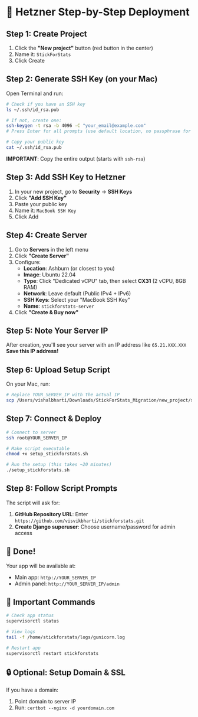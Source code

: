 # 🚀 Hetzner Step-by-Step Deployment

## Step 1: Create Project
1. Click the **"New project"** button (red button in the center)
2. Name it: `StickForStats`
3. Click Create

## Step 2: Generate SSH Key (on your Mac)
Open Terminal and run:
```bash
# Check if you have an SSH key
ls ~/.ssh/id_rsa.pub

# If not, create one:
ssh-keygen -t rsa -b 4096 -C "your_email@example.com"
# Press Enter for all prompts (use default location, no passphrase for simplicity)

# Copy your public key
cat ~/.ssh/id_rsa.pub
```
**IMPORTANT**: Copy the entire output (starts with `ssh-rsa`)

## Step 3: Add SSH Key to Hetzner
1. In your new project, go to **Security** → **SSH Keys**
2. Click **"Add SSH Key"**
3. Paste your public key
4. Name it: `MacBook SSH Key`
5. Click Add

## Step 4: Create Server
1. Go to **Servers** in the left menu
2. Click **"Create Server"**
3. Configure:
   - **Location**: Ashburn (or closest to you)
   - **Image**: Ubuntu 22.04
   - **Type**: Click "Dedicated vCPU" tab, then select **CX31** (2 vCPU, 8GB RAM)
   - **Network**: Leave default (Public IPv4 + IPv6)
   - **SSH Keys**: Select your "MacBook SSH Key"
   - **Name**: `stickforstats-server`
4. Click **"Create & Buy now"**

## Step 5: Note Your Server IP
After creation, you'll see your server with an IP address like `65.21.XXX.XXX`
**Save this IP address!**

## Step 6: Upload Setup Script
On your Mac, run:
```bash
# Replace YOUR_SERVER_IP with the actual IP
scp /Users/vishalbharti/Downloads/StickForStats_Migration/new_project/setup_stickforstats.sh root@YOUR_SERVER_IP:~/
```

## Step 7: Connect & Deploy
```bash
# Connect to server
ssh root@YOUR_SERVER_IP

# Make script executable
chmod +x setup_stickforstats.sh

# Run the setup (this takes ~20 minutes)
./setup_stickforstats.sh
```

## Step 8: Follow Script Prompts
The script will ask for:
1. **GitHub Repository URL**: Enter `https://github.com/visvikbharti/stickforstats.git`
2. **Create Django superuser**: Choose username/password for admin access

## 🎉 Done!
Your app will be available at:
- Main app: `http://YOUR_SERVER_IP`
- Admin panel: `http://YOUR_SERVER_IP/admin`

## 📝 Important Commands
```bash
# Check app status
supervisorctl status

# View logs
tail -f /home/stickforstats/logs/gunicorn.log

# Restart app
supervisorctl restart stickforstats
```

## 🔒 Optional: Setup Domain & SSL
If you have a domain:
1. Point domain to server IP
2. Run: `certbot --nginx -d yourdomain.com`